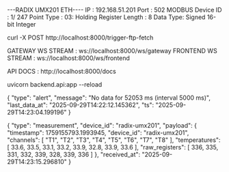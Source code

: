 ---RADIX UMX201 ETH----
IP   : 192.168.51.201
Port : 502
MODBUS Device ID : 1/  247 
Point Type : 03: Holding Register
Length : 8
Data Type: Signed 16-bit Integer

curl -X POST http://localhost:8000/trigger-ftp-fetch

GATEWAY WS STREAM : ws://localhost:8000/ws/gateway
FRONTEND WS STREAM : ws://localhost:8000/ws/frontend

API DOCS : http://localhost:8000/docs

uvicorn backend.api:app --reload

{
    "type": "alert",
    "message": "No data for 52053 ms (interval 5000 ms)",
    "last_data_at": "2025-09-29T14:22:12.145362",
    "ts": "2025-09-29T14:23:04.199196"
}


{
    "type": "measurement",
    "device_id": "radix-umx201",
    "payload": {
        "timestamp": 1759155793.1993945,
        "device_id": "radix-umx201",
        "channels": [
            "T1",
            "T2",
            "T3",
            "T4",
            "T5",
            "T6",
            "T7",
            "T8"
        ],
        "temperatures": [
            33.6,
            33.5,
            33.1,
            33.2,
            33.9,
            32.8,
            33.9,
            33.6
        ],
        "raw_registers": [
            336,
            335,
            331,
            332,
            339,
            328,
            339,
            336
        ]
    },
    "received_at": "2025-09-29T14:23:15.296810"
}



